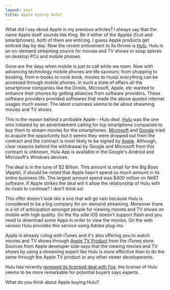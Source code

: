 ```yaml
---
layout: post
title: Apple eyeing Hulu?
---
```


What did I say about Apple in my previous articles? I always say that the name Apple itself sounds like King. Be it either of the Apples (fruit and smartphones), both of them are enticing. I guess Apple products get enticed day by day. Now the recent enticement to its throne is <a href="http://www.hulu.com/">Hulu</a>. Hulu is an on-demand streaming source for movies and TV shows or soap operas on desktop PCs and mobile phones.

Gone are the days when mobile is just to call while we roam. Now with advancing technology mobile phones are life saviours; from shopping to booking, from e-books to cook book, movies to music everything can be accessed through mobile phones. In such a state of affairs all the smartphone companies like the Droids, Microsoft, Apple, etc wanted to enhance their phones by getting alliances from software providers. These software providers provided softwares that made the above quoted internet usages much easier. The latest craziness seems to be about streaming movies and TV shows.

This is the reason behind a probable Apple - Hulu deal. <a href="http://www.hulu.com/">Hulu</a> was the one who initiated by an advertisement calling for top smartphone companies to buy them to stream movies for the smartphones. <a href="http://www.microsoft.com/">Microsoft</a> and <a href="http://www.google.com/">Google</a> tried to acquire the opportunity but it seems they were dropped out from the contract and the contract is most likely to be signed by <a href="http://www.apple.com/">Apple</a>. Although, clear reasons behind the withdrawal by Google and Microsoft from this contract is unknown, Hulu App is available in the Google's Android and Microsoft's Windows devices. 

The deal is in the tune of $2 Billion. This amount is small for the Big Boss (Apple), it should be noted that Apple hasn't spend so much amount in its entire business life. The largest amount spend was $400 million on NeXT software. If Apple strikes the deal will it allow the relationship of Hulu with its rivals to continue? I don't think so!

This offer doesn't look like a one that will go vain because Hulu is considered to be a big company for on-demand streaming. Moreover there is a lot of anticipation amongst people for viewing movies and TV shows on mobile with high quality. On the flip side iOS doesn't support flash and you need to download some Apps in order to view the movies. On the web version Hulu provides this service using Adobe plug-ins.

Apple is already ruling with iTunes and it's also offering you to watch movies and TV shows through <a href="http://www.apple.com/appletv/">Apple TV Product</a> from the iTunes store. Sources from Apple developer side says that the viewing movies and TV shows by using a streaming expert like Hulu is more effective than to do the same through the Apple TV product or any other newer developments.

Hulu has recently <a href="http://www.variety.com/article/VR1118038960">renewed its licensed deal with Fox</a>; the license of Hulu seems to be more remarkable for potential buyers says experts.

What do you think about Apple buying Hulu?
